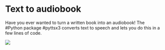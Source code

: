 # Text to audiobook
Have you ever wanted to turn a written book into an audiobook! The #Python package #pyttsx3 converts text to speech and lets you do this in a few lines of code. 

 <img src="https://media.giphy.com/media/ukC537L4vegtmFFhLL/giphy.gif">
